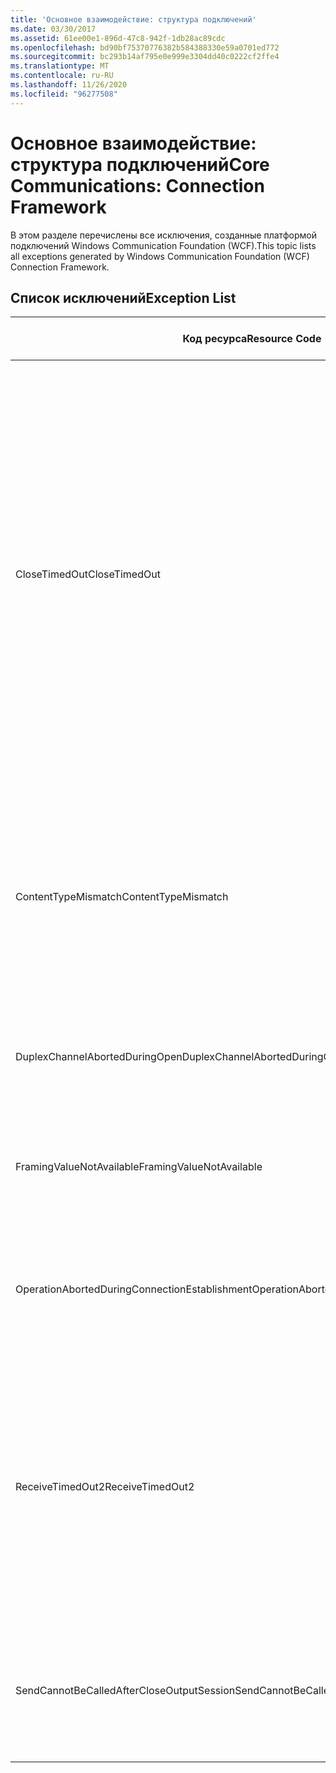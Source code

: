 ```yaml
---
title: 'Основное взаимодействие: структура подключений'
ms.date: 03/30/2017
ms.assetid: 61ee00e1-896d-47c8-942f-1db28ac89cdc
ms.openlocfilehash: bd90bf75370776382b584388330e59a0701ed772
ms.sourcegitcommit: bc293b14af795e0e999e3304dd40c0222cf2ffe4
ms.translationtype: MT
ms.contentlocale: ru-RU
ms.lasthandoff: 11/26/2020
ms.locfileid: "96277508"
---
```

# <a name="core-communications-connection-framework"></a><span data-ttu-id="a8542-102">Основное взаимодействие: структура подключений</span><span class="sxs-lookup"><span data-stu-id="a8542-102">Core Communications: Connection Framework</span></span>

<span data-ttu-id="a8542-103">В этом разделе перечислены все исключения, созданные платформой подключений Windows Communication Foundation (WCF).</span><span class="sxs-lookup"><span data-stu-id="a8542-103">This topic lists all exceptions generated by Windows Communication Foundation (WCF) Connection Framework.</span></span>  
  
## <a name="exception-list"></a><span data-ttu-id="a8542-104">Список исключений</span><span class="sxs-lookup"><span data-stu-id="a8542-104">Exception List</span></span>  
  
|<span data-ttu-id="a8542-105">Код ресурса</span><span class="sxs-lookup"><span data-stu-id="a8542-105">Resource Code</span></span>|<span data-ttu-id="a8542-106">Строка ресурса</span><span class="sxs-lookup"><span data-stu-id="a8542-106">Resource String</span></span>|  
|-------------------|---------------------|  
|<span data-ttu-id="a8542-107">CloseTimedOut</span><span class="sxs-lookup"><span data-stu-id="a8542-107">CloseTimedOut</span></span>|<span data-ttu-id="a8542-108">Срок ожидания метода Close истек по прошествии заданного времени.</span><span class="sxs-lookup"><span data-stu-id="a8542-108">The Close method timed out after the specified time.</span></span> <span data-ttu-id="a8542-109">Увеличьте время ожидания, передаваемое вызову метода Close, или увеличьте значение CloseTimeout в привязке.</span><span class="sxs-lookup"><span data-stu-id="a8542-109">Increase the timeout value that is passed to the call to Close or increase the CloseTimeout value on the binding.</span></span> <span data-ttu-id="a8542-110">Возможно, выделенное для этой операции время было частью более длительного времени ожидания.</span><span class="sxs-lookup"><span data-stu-id="a8542-110">The time allotted to this operation may have been a portion of a longer timeout.</span></span>|  
|<span data-ttu-id="a8542-111">ContentTypeMismatch</span><span class="sxs-lookup"><span data-stu-id="a8542-111">ContentTypeMismatch</span></span>|<span data-ttu-id="a8542-112">Указанный тип контента был отправлен службе, которая ожидала указанный.</span><span class="sxs-lookup"><span data-stu-id="a8542-112">The specified content type was sent to a service that was expecting the specified.</span></span> <span data-ttu-id="a8542-113">Возможно несоответствие привязок клиента и службы.</span><span class="sxs-lookup"><span data-stu-id="a8542-113">The client and service bindings may be mismatched.</span></span>|  
|<span data-ttu-id="a8542-114">DuplexChannelAbortedDuringOpen</span><span class="sxs-lookup"><span data-stu-id="a8542-114">DuplexChannelAbortedDuringOpen</span></span>|<span data-ttu-id="a8542-115">Дуплексный канал к указанному был закрыт во время процесса Open.</span><span class="sxs-lookup"><span data-stu-id="a8542-115">The duplex channel to the specified terminated during the Open process.</span></span>|  
|<span data-ttu-id="a8542-116">FramingValueNotAvailable</span><span class="sxs-lookup"><span data-stu-id="a8542-116">FramingValueNotAvailable</span></span>|<span data-ttu-id="a8542-117">Доступ к значению невозможен, так как оно не было полностью декодировано.</span><span class="sxs-lookup"><span data-stu-id="a8542-117">The value cannot be accessed because it is not fully decoded.</span></span>|  
|<span data-ttu-id="a8542-118">OperationAbortedDuringConnectionEstablishment</span><span class="sxs-lookup"><span data-stu-id="a8542-118">OperationAbortedDuringConnectionEstablishment</span></span>|<span data-ttu-id="a8542-119">Операция была прервана во время установления подключения к указанному.</span><span class="sxs-lookup"><span data-stu-id="a8542-119">The operation was terminated while establishing a connection to the specified.</span></span>|  
|<span data-ttu-id="a8542-120">ReceiveTimedOut2</span><span class="sxs-lookup"><span data-stu-id="a8542-120">ReceiveTimedOut2</span></span>|<span data-ttu-id="a8542-121">Срок ожидания операции получения истек по прошествии заданного времени.</span><span class="sxs-lookup"><span data-stu-id="a8542-121">The receive operation has timed out after the specified time.</span></span> <span data-ttu-id="a8542-122">Возможно, выделенное для этой операции время было частью более длительного времени ожидания.</span><span class="sxs-lookup"><span data-stu-id="a8542-122">The time allotted to this operation may have been a portion of a longer timeout.</span></span>|  
|<span data-ttu-id="a8542-123">SendCannotBeCalledAfterCloseOutputSession</span><span class="sxs-lookup"><span data-stu-id="a8542-123">SendCannotBeCalledAfterCloseOutputSession</span></span>|<span data-ttu-id="a8542-124">Отправка сообщений по каналу после вызова метода CloseOutputSession невозможна.</span><span class="sxs-lookup"><span data-stu-id="a8542-124">You cannot send messages on a channel after CloseOutputSession has been called.</span></span>|

